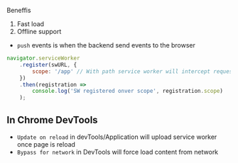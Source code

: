 Beneffis
1. Fast load
2. Offline support

 - `push` events is when the backend send events to the browser

```javascript
navigator.serviceWorker
    .register(swURL, {
        scope: '/app' // With path service worker will intercept request, default is root
    })
    .then(registration =>
        console.log('SW registered onver scope', registration.scope)
    );
```

## In Chrome DevTools
 - `Update on reload` in devTools/Application will upload service worker once page is reload
 - `Bypass for network` in DevTools will force load content from network